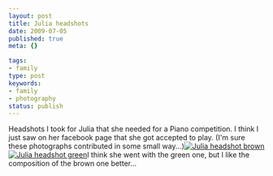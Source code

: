 ```yaml
---
layout: post
title: Julia headshots
date: 2009-07-05
published: true
meta: {}

tags:
- family
type: post
keywords:
- family
- photography
status: publish
---
```

Headshots I took for Julia that she needed for a Piano competition.  I think I just saw on her facebook page that she got accepted to play.  (I'm sure these photographs contributed in some small way...)[![Julia headshot brown](http://media.eick.us/2011/05/3557469113_3f17ecafe4.jpg)](http://www.flickr.com/photos/19429588@N00/3557469113 "View 'Julia headshot brown' on Flickr.com")[![Julia headshot green](http://media.eick.us/2011/05/3558283422_fffe6ef8be.jpg)](http://www.flickr.com/photos/19429588@N00/3558283422 "View 'Julia headshot green' on Flickr.com")I think she went with the green one, but I like the composition of the brown one better...
